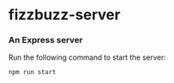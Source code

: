 # fizzbuzz-server
### An Express server

Run the following command to start the server:

`npm run start`

